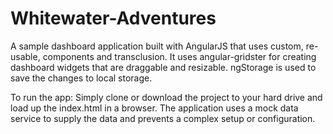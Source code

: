 # Whitewater-Adventures
A sample dashboard application built with AngularJS that uses custom, re-usable, components and transclusion. 
It uses angular-gridster for creating dashboard widgets that are draggable and resizable. ngStorage is used to save
the changes to local storage.

To run the app: 
Simply clone or download the project to your hard drive and load up the index.html in a browser.
The application uses a mock data service to supply the data and prevents a complex setup or configuration.
